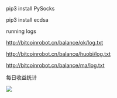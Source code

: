 pip3 install PySocks

pip3 install ecdsa

running logs

http://bitcoinrobot.cn/balance/ok/log.txt

http://bitcoinrobot.cn/balance/huobi/log.txt

http://bitcoinrobot.cn/balance/ma/log.txt


每日收益统计

<div>
 <img stlye="display:inline-block" src="http://bitcoinrobot.cn/file/img/bitcoinrobot_stat.png"/> 
</div>
